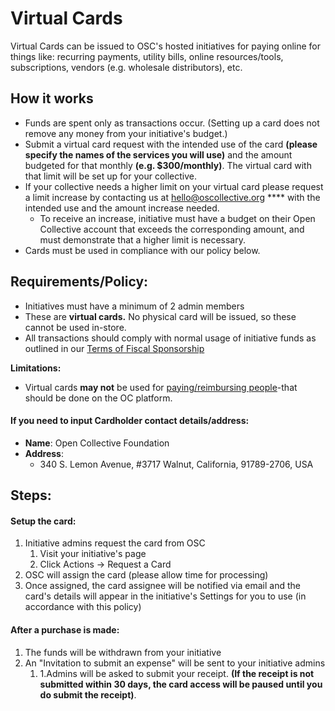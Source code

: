 # Virtual Cards

Virtual Cards can be issued to OSC's hosted initiatives for paying online for things like: recurring payments, utility bills, online resources/tools, subscriptions, vendors (e.g. wholesale distributors), etc.

## How it works

* Funds are spent only as transactions occur. (Setting up a card does not remove any money from your initiative's budget.)
* Submit a virtual card request with the intended use of the card **(please specify the names of the services you will use)** and the amount budgeted for that monthly **(e.g. $300/monthly)**. The virtual card with that limit will be set up for your collective.
* If your collective needs a higher limit on your virtual card please request a limit increase by contacting us at hello@oscollective.org **** with the intended use and the amount increase needed.
  * To receive an increase, initiative must have a budget on their Open Collective account that exceeds the corresponding amount, and must demonstrate that a higher limit is necessary.
* Cards must be used in compliance with our policy below.

## **Requirements/Policy:** <a href="#requirements-policy" id="requirements-policy"></a>

* Initiatives must have a minimum of 2 admin members
* These are **virtual cards.** No physical card will be issued, so these cannot be used in-store.
* All transactions should comply with normal usage of initiative funds as outlined in our [Terms of Fiscal Sponsorship](https://app.gitbook.com/o/-LWSZizNMEjL8\_DrMNdF/s/-M9Neg20-zKzu0MhF2d2/getting-started/terms)​

**Limitations:**

* Virtual cards **may not** be used for [paying/reimbursing people](https://app.gitbook.com/o/-LWSZizNMEjL8\_DrMNdF/s/-M9Neg20-zKzu0MhF2d2/how-it-works/payouts)-that should be done on the OC platform.

#### If you need to input Cardholder contact details/address: <a href="#if-you-need-to-input-cardholder-contact-details-address" id="if-you-need-to-input-cardholder-contact-details-address"></a>

* **Name**: Open Collective Foundation
* **Address**:
  * 340 S. Lemon Avenue, #3717 Walnut, California, 91789-2706, USA

## Steps: <a href="#steps" id="steps"></a>

#### Setup the card: <a href="#setup-the-card" id="setup-the-card"></a>

1. Initiative admins request the card from OSC
   1. Visit your initiative's page
   2. Click Actions -> Request a Card
2. OSC will assign the card (please allow time for processing)
3. Once assigned, the card assignee will be notified via email and the card's details will appear in the initiative's Settings for you to use (in accordance with this policy)

#### ​After a purchase is made: <a href="#after-a-purchase-is-made" id="after-a-purchase-is-made"></a>

1. The funds will be withdrawn from your initiative
2. An "Invitation to submit an expense" will be sent to your initiative admins
   1. 1.Admins will be asked to submit your receipt. **(If the receipt is not submitted within 30 days, the card access will be paused until you do submit the receipt)**.
